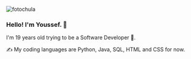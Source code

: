 ![fotochula](https://github.com/YoussefAKQ/YoussefAKQ/assets/118306973/19279ca8-54c7-4960-9501-b391f314af6b)

### Hello! I'm Youssef. 👋

I'm 19 years old trying to be a Software Developer 🐣.

✍️ My coding languages are Python, Java, SQL, HTML and CSS for now.



